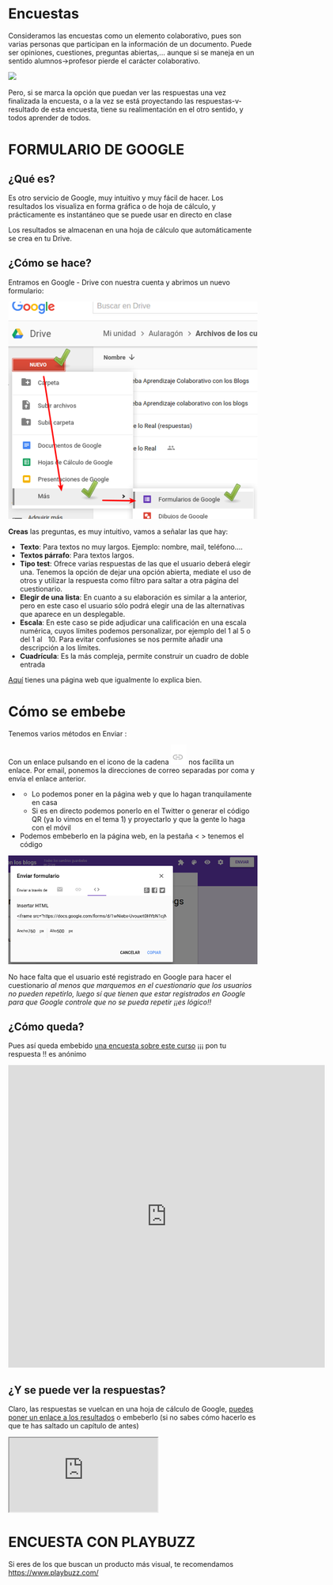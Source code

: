 # Encuestas
Consideramos las encuestas como un elemento colaborativo, pues son varias personas que participan en la información de un documento. Puede ser opiniones, cuestiones, preguntas abiertas,... aunque si se maneja en un sentido alumnos->profesor pierde el carácter colaborativo.

![](https://catedu.github.io/aprendizaje-colaborativo-con-blog/img/46566.png)

Pero, si se marca la opción que puedan ver las respuestas una vez finalizada la encuesta, o a la vez se está proyectando las respuestas-v-resultado de esta encuesta, tiene su realimentación en el otro sentido, y todos aprender de todos.

# FORMULARIO DE GOOGLE

## ¿Qué es?

Es otro servicio de Google, muy intuitivo y muy fácil de hacer. Los resultados los visualiza en forma gráfica o de hoja de cálculo, y prácticamente es instantáneo que se puede usar en directo en clase

Los resultados se almacenan en una hoja de cálculo que automáticamente se crea en tu Drive.

## ¿Cómo se hace?

Entramos en Google - Drive con nuestra cuenta y abrimos un nuevo formulario:

![](/assets/Menu_009.png)


**Creas** las preguntas, es muy intuitivo, vamos a señalar las que hay:

- **Texto**: Para textos no muy largos. Ejemplo: nombre, mail, teléfono....
- **Textos párrafo**: Para textos largos. 
- **Tipo test**: Ofrece varias respuestas de las que el usuario deberá elegir una. Tenemos la opción de dejar una opción abierta, mediate el uso de otros y utilizar la respuesta como filtro para saltar a otra página del cuestionario.
- **Elegir de una lista**: En cuanto a su elaboración es similar a la anterior, pero en este caso el usuario sólo podrá elegir una de las alternativas que aparece en un desplegable.
- **Escala**: En este caso se pide adjudicar una calificación en una escala numérica, cuyos límites podemos personalizar, por ejemplo del 1 al 5 o del 1 al   10. Para evitar confusiones se nos permite añadir una descripción a los límites.
- **Cuadrícula**: Es la más compleja, permite construir un cuadro de doble entrada

[Aquí](http://es.wikieducator.org/Google_drive/Interfaz_de_Formularios_de_Google) tienes una página web que igualmente lo explica bien.

# Cómo se embebe

Tenemos varios métodos en Enviar :

Con un enlace pulsando en el icono de la cadena ![](/assets/img1.png) nos facilita un enlace. Por email, ponemos la direcciones de correo separadas por coma y envía el enlace anterior.

* * Lo podemos poner en la página web y que lo hagan tranquilamente en casa
  * Si es en directo podemos ponerlo en el Twitter o generar el código QR \(ya lo vimos en el tema 1\) y proyectarlo y que la gente lo haga con el móvil
* Podemos embeberlo en la página web, en la pestaña &lt; &gt; tenemos el código

![](/assets/Seleccion_011.png)

No hace falta que el usuario esté registrado en Google para hacer el cuestionario _al menos que marquemos en el cuestionario que los usuarios no pueden repetirlo, luego sí que tienen que estar registrados en Google para que Google controle que no se pueda repetir ¡¡es lógico!!_

## ¿Cómo queda?

Pues así queda embebido [una encuesta sobre este curso](https://docs.google.com/forms/d/e/1FAIpQLSeVe_yD9E8t1jm3j5RloCSYFLGVSPNoenr-5BooJTLgatOWEA/viewform?usp=sf_link) ¡¡¡ pon tu respuesta !! es anónimo

<iframe src="https://docs.google.com/forms/d/e/1FAIpQLSeVe_yD9E8t1jm3j5RloCSYFLGVSPNoenr-5BooJTLgatOWEA/viewform?embedded=true" width="640" height="612" frameborder="0" marginheight="0" marginwidth="0">Cargando…</iframe>

## ¿Y se puede ver la respuestas?
Claro, las respuestas se vuelcan en una hoja de cálculo de Google, [puedes poner un enlace a los resultados](https://docs.google.com/spreadsheets/d/e/2PACX-1vTYgmCAjTtsYlfmvsJq1eda5jgoEdo5_xFKVfxG9nZmj52q3j4ho8YNaZbaoz8tDk3doZzqWymbLBgo/pubhtml) o embeberlo (si no sabes cómo hacerlo es que te has saltado un capítulo de antes)

<iframe src="https://docs.google.com/spreadsheets/d/e/2PACX-1vTYgmCAjTtsYlfmvsJq1eda5jgoEdo5_xFKVfxG9nZmj52q3j4ho8YNaZbaoz8tDk3doZzqWymbLBgo/pubhtml?widget=true&amp;headers=false"></iframe>


# ENCUESTA CON PLAYBUZZ

Si eres de los que buscan un producto más visual, te recomendamos https://www.playbuzz.com/

